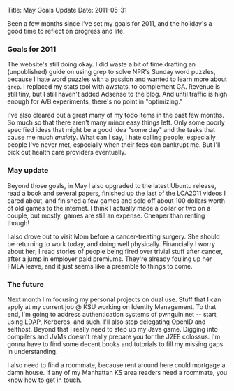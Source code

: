 Title: May Goals Update
Date: 2011-05-31

Been a few months since I've set my goals for 2011, and the holiday's a good 
time to reflect on progress and life.

### Goals for 2011 ###
   
The website's still doing okay. I did waste a bit of time drafting an
(unpublished) guide on using grep to solve NPR's Sunday word puzzles, because 
I hate word puzzles with a passion and wanted to learn more about `grep`. I
replaced my stats tool with awstats, to complement GA. Revenue is still tiny,
but I still haven't added Adsense to the blog. And until traffic is high 
enough for A/B experiments, there's no point in "optimizing."

I've also cleared out a great many of my todo items in the past few months. 
So much so that there aren't many minor easy things left. Only some poorly 
specified ideas that might be a good idea "some day" and the tasks that cause 
me much *anxiety*. What can I say, I hate calling people, especially people I've
never met, especially when their fees can bankrupt me. But I'll pick out health
care providers eventually.

### May update ###

Beyond those goals, in May I also upgraded to the latest Ubuntu release, read
a book and several papers, finished up the last of the LCA2011 videos I cared 
about, and finished a few games and sold off about 100 dollars worth of old 
games to the internet. I think I actually made a dollar or two on a couple, 
but mostly, games are still an expense. Cheaper than renting though!

I also drove out to visit Mom before a cancer-treating surgery. She should be 
returning to work today, and doing well physically. Financially I worry about 
her; I read stories of people being fired over trivial stuff after cancer, 
after a jump in employer paid premiums. They're already fouling up her FMLA 
leave, and it just seems like a preamble to things to come. 

### The future ###

Next month I'm focusing my personal projects on dual use. Stuff that I can 
apply at my current job @ KSU working on Identity Management. To that end, I'm 
going to address authentication systems of pwnguin.net -- start using LDAP, 
Kerberos, and such. I'll also stop delegating OpenID and selfhost. Beyond that 
I really need to step up my Java game. Digging into compilers and JVMs doesn't 
really prepare you for the J2EE colossus. I'm gonna have to find some decent 
books and tutorials to fill my missing gaps in understanding. 

I also need to find a roommate, because rent around here could mortgage a 
damn house. If any of my Manhattan KS area readers need a roommate, you know
how to get in touch.
